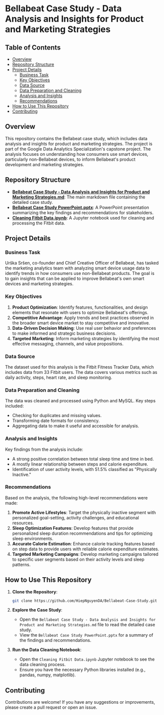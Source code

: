 # Bellabeat Case Study - Data Analysis and Insights for Product and Marketing Strategies

## Table of Contents
- [Overview](#overview)
- [Repository Structure](#repository-structure)
- [Project Details](#project-details)
  - [Business Task](#business-task)
  - [Key Objectives](#key-objectives)
  - [Data Source](#data-source)
  - [Data Preparation and Cleaning](#data-preparation-and-cleaning)
  - [Analysis and Insights](#analysis-and-insights)
  - [Recommendations](#recommendations)
- [How to Use This Repository](#how-to-use-this-repository)
- [Contributing](#contributing)

## Overview

This repository contains the Bellabeat case study, which includes data analysis and insights for product and marketing strategies. The project is part of the Google Data Analytics Specialization's capstone project. The analysis focuses on understanding how consumers use smart devices, particularly non-Bellabeat devices, to inform Bellabeat's product development and marketing strategies.

## Repository Structure

- [**Bellabeat Case Study - Data Analysis and Insights for Product and Marketing Strategies.md**](https://github.com/HiepNguyenDA/Bellabeat-Case-Study/blob/main/Bellabeat%20Case%20Study%20-%20Data%20Analysis%20and%20Insights%20for%20Product%20and%20Marketing%20Strategies.md): The main markdown file containing the detailed case study.
- [**Bellabeat Case Study PowerPoint.pptx**](): A PowerPoint presentation summarizing the key findings and recommendations for stakeholders.
- [**Cleaning Fitbit Data.ipynb**](): A Jupyter notebook used for cleaning and processing the Fitbit data.

## Project Details

### Business Task

Urška Sršen, co-founder and Chief Creative Officer of Bellabeat, has tasked the marketing analytics team with analyzing smart device usage data to identify trends in how consumers use non-Bellabeat products. The goal is to gain insights that can be applied to improve Bellabeat's own smart devices and marketing strategies.

### Key Objectives

1. **Product Optimization**: Identify features, functionalities, and design elements that resonate with users to optimize Bellabeat's offerings.
2. **Competitive Advantage**: Apply trends and best practices observed in the broader smart device market to stay competitive and innovative.
3. **Data-Driven Decision Making**: Use real user behavior and preferences to make informed and strategic business decisions.
4. **Targeted Marketing**: Inform marketing strategies by identifying the most effective messaging, channels, and value propositions.

### Data Source

The dataset used for this analysis is the Fitbit Fitness Tracker Data, which includes data from 33 Fitbit users. The data covers various metrics such as daily activity, steps, heart rate, and sleep monitoring.

### Data Preparation and Cleaning

The data was cleaned and processed using Python and MySQL. Key steps included:
- Checking for duplicates and missing values.
- Transforming date formats for consistency.
- Aggregating data to make it useful and accessible for analysis.

### Analysis and Insights

Key findings from the analysis include:
- A strong positive correlation between total sleep time and time in bed.
- A mostly linear relationship between steps and calorie expenditure.
- Identification of user activity levels, with 51.5% classified as "Physically Inactive."

### Recommendations

Based on the analysis, the following high-level recommendations were made:
1. **Promote Active Lifestyles**: Target the physically inactive segment with personalized goal-setting, activity challenges, and educational resources.
2. **Sleep Optimization Features**: Develop features that provide personalized sleep duration recommendations and tips for optimizing sleep environments.
3. **Accurate Calorie Estimation**: Enhance calorie tracking features based on step data to provide users with reliable calorie expenditure estimates.
4. **Targeted Marketing Campaigns**: Develop marketing campaigns tailored to specific user segments based on their activity levels and sleep patterns.

## How to Use This Repository

1. **Clone the Repository**:
    ```bash
    git clone https://github.com/HiepNguyenDA/Bellabeat-Case-Study.git
    ```

2. **Explore the Case Study**:
    - Open the `Bellabeat Case Study - Data Analysis and Insights for Product and Marketing Strategies.md` file to read the detailed case study.
    - View the `Bellabeat Case Study PowerPoint.pptx` for a summary of the findings and recommendations.

3. **Run the Data Cleaning Notebook**:
    - Open the `Cleaning Fitbit Data.ipynb` Jupyter notebook to see the data cleaning process.
    - Ensure you have the necessary Python libraries installed (e.g., pandas, numpy, matplotlib).

## Contributing

Contributions are welcome! If you have any suggestions or improvements, please create a pull request or open an issue.
